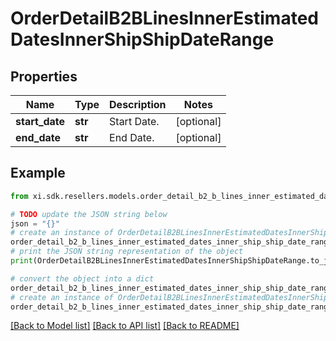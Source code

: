 # OrderDetailB2BLinesInnerEstimatedDatesInnerShipShipDateRange


## Properties

Name | Type | Description | Notes
------------ | ------------- | ------------- | -------------
**start_date** | **str** | Start Date. | [optional] 
**end_date** | **str** | End Date. | [optional] 

## Example

```python
from xi.sdk.resellers.models.order_detail_b2_b_lines_inner_estimated_dates_inner_ship_ship_date_range import OrderDetailB2BLinesInnerEstimatedDatesInnerShipShipDateRange

# TODO update the JSON string below
json = "{}"
# create an instance of OrderDetailB2BLinesInnerEstimatedDatesInnerShipShipDateRange from a JSON string
order_detail_b2_b_lines_inner_estimated_dates_inner_ship_ship_date_range_instance = OrderDetailB2BLinesInnerEstimatedDatesInnerShipShipDateRange.from_json(json)
# print the JSON string representation of the object
print(OrderDetailB2BLinesInnerEstimatedDatesInnerShipShipDateRange.to_json())

# convert the object into a dict
order_detail_b2_b_lines_inner_estimated_dates_inner_ship_ship_date_range_dict = order_detail_b2_b_lines_inner_estimated_dates_inner_ship_ship_date_range_instance.to_dict()
# create an instance of OrderDetailB2BLinesInnerEstimatedDatesInnerShipShipDateRange from a dict
order_detail_b2_b_lines_inner_estimated_dates_inner_ship_ship_date_range_from_dict = OrderDetailB2BLinesInnerEstimatedDatesInnerShipShipDateRange.from_dict(order_detail_b2_b_lines_inner_estimated_dates_inner_ship_ship_date_range_dict)
```
[[Back to Model list]](../README.md#documentation-for-models) [[Back to API list]](../README.md#documentation-for-api-endpoints) [[Back to README]](../README.md)


